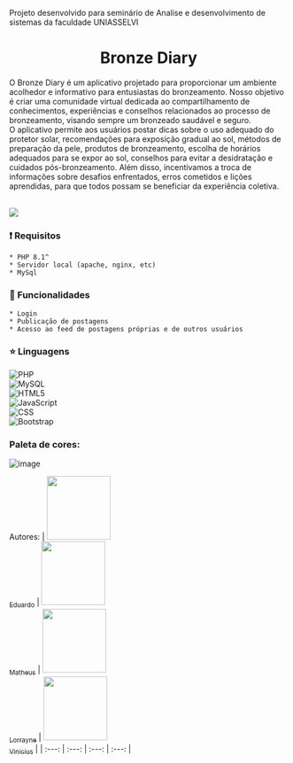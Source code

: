 
Projeto desenvolvido para seminário de Analise e desenvolvimento de sistemas da faculdade UNIASSELVI


<h1 align="center"> Bronze Diary </h1>
O Bronze Diary é um aplicativo projetado para proporcionar um ambiente acolhedor e informativo para entusiastas do bronzeamento. Nosso objetivo é criar uma comunidade virtual dedicada ao compartilhamento de conhecimentos, experiências e conselhos relacionados ao processo de bronzeamento, visando sempre um bronzeado saudável e seguro.
<br>
O aplicativo permite aos usuários postar dicas sobre o uso adequado do protetor solar, recomendações para exposição gradual ao sol, métodos de preparação da pele, produtos de bronzeamento, escolha de horários adequados para se expor ao sol, conselhos para evitar a desidratação e cuidados pós-bronzeamento. Além disso, incentivamos a troca de informações sobre desafios enfrentados, erros cometidos e lições aprendidas, para que todos possam se beneficiar da experiência coletiva.
<br>
<br>
<p>
<img src="http://img.shields.io/static/v1?label=STATUS&message=EM%20DESENVOLVIMENTO&color=GREEN&style=for-the-badge"/>
</p>

### :exclamation: Requisitos
	* PHP 8.1^
	* Servidor local (apache, nginx, etc)
	* MySql

### :hammer: Funcionalidades
	* Login
	* Publicação de postagens
 	* Acesso ao feed de postagens próprias e de outros usuários

### :star: Linguagens   
  ![PHP](https://img.shields.io/badge/-PHP-333333?style=flat&logo=php) <br>
  ![MySQL](https://img.shields.io/badge/-MySQL-333333?style=flat&logo=mysql)<br>
  ![HTML5](https://img.shields.io/badge/-HTML5-333333?style=flat&logo=HTML5)<br>
  ![JavaScript](https://img.shields.io/badge/-JavaScript-333333?style=flat&logo=javascript) <br>
  ![CSS](https://img.shields.io/badge/-CSS-333333?style=flat&logo=CSS3&logoColor=1572B6)<br>
  ![Bootstrap](https://img.shields.io/badge/-Bootstrap-333333?style=flat&logo=bootstrap)<br>

### Paleta de cores: 
![image](https://user-images.githubusercontent.com/82416158/230684431-7ca8e8ad-b9ee-4446-827c-ddcfd462f98a.png)


Autores: 
	| [<img src="https://avatars.githubusercontent.com/u/87577089?v=4" width=115><br><sub>Eduardo</sub>](https://github.com/Duellis) |  [<img src="https://avatars.githubusercontent.com/u/67132916?v=4" width=115><br><sub>Matheus</sub>](https://github.com/Santosl2) |  [<img src="https://avatars.githubusercontent.com/u/82416158?v=4" width=115><br><sub>Lorrayne</sub>](https://github.com/lorrayneantonielle) |  [<img src="https://avatars.githubusercontent.com/u/105394909?v=4" width=115><br><sub>Vinicius</sub>](https://github.com/vinic-alves) |
| :---: | :---: | :---: | :---: |
